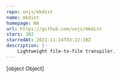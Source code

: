 ```yaml
---
repo: unjs/mkdist
name: mkdist
homepage: NA
url: https://github.com/unjs/mkdist
stars: 382
starredAt: 2021-11-24T03:22:28Z
description: |-
    Lightweight file-to-file transpiler.
---
```


[object Object]
